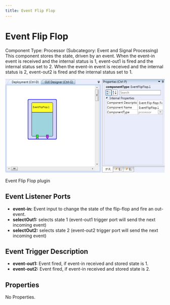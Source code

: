 ```yaml
---
title: Event Flip Flop
---
```


# Event Flip Flop

Component Type: Processor (Subcategory: Event and Signal Processing) This component stores the state, driven by an event. When the event-in event is received and the internal status is 1, event-out1 is fired and the internal status set to 2. When the event-in event is received and the internal status is 2, event-out2 is fired and the internal status set to 1.

![Screenshot: Event Flip Flop plugin](./img/EventFlipFlop.png "Screenshot: Event Flip Flop plugin")

Event Flip Flop plugin

## Event Listener Ports

- **event-in:** Event input to change the state of the flip-flop and fire an out-event.
- **selectOut1:** selects state 1 (event-out1 trigger port will send the next incoming event)
- **selectOut2:** selects state 2 (event-out2 trigger port will send the next incoming event)

## Event Trigger Description

- **event-out1:** Event fired, if event-in received and stored state is 1.
- **event-out2:** Event fired, if event-in received and stored state is 2.

## Properties

No Properties.
